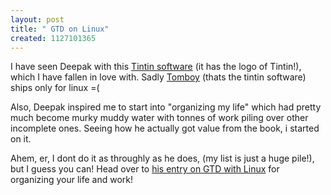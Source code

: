 ```yaml
--- 
layout: post
title: " GTD on Linux"
created: 1127101365
---
```

I have seen Deepak with this <a href="http://the.taoofmac.com/space/Gnome/Applications/Tomboy">Tintin software</a> (it has the logo of Tintin!), which I have fallen in love with. Sadly <a href="http://the.taoofmac.com/space/Gnome/Applications/Tomboy">Tomboy</a> (thats the tintin software) ships only for linux =( 

Also, Deepak inspired me to start into "organizing my life" which had pretty much become murky muddy water with tonnes of work piling over other incomplete ones. Seeing how he actually got value from the book, i started on it.

Ahem, er, I dont do it as throughly as he does, (my list is just a huge pile!), but I guess you can! Head over to <a href="http://chakravyuh.blogspot.com/2005/09/gtd-with-linux-gnome-and-tomboy.html">his entry on GTD with Linux</a> for organizing your life and work! 
